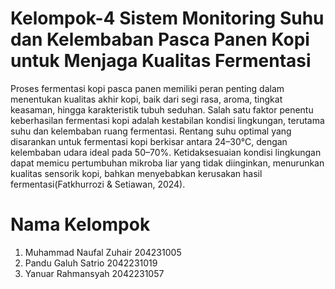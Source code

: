 # Kelompok-4 Sistem Monitoring Suhu dan Kelembaban Pasca Panen Kopi untuk Menjaga Kualitas Fermentasi
Proses fermentasi kopi pasca panen memiliki peran penting dalam menentukan kualitas akhir kopi, baik dari segi rasa, aroma, tingkat keasaman, hingga karakteristik tubuh seduhan. Salah satu faktor penentu keberhasilan fermentasi kopi adalah kestabilan kondisi lingkungan, terutama suhu dan kelembaban ruang fermentasi. Rentang suhu optimal yang disarankan untuk fermentasi kopi berkisar antara 24–30°C, dengan kelembaban udara ideal pada 50–70%. Ketidaksesuaian kondisi lingkungan dapat memicu pertumbuhan mikroba liar yang tidak diinginkan, menurunkan kualitas sensorik kopi, bahkan menyebabkan kerusakan hasil fermentasi(Fatkhurrozi & Setiawan, 2024). 
# Nama Kelompok
1. Muhammad Naufal Zuhair 204231005
2. Pandu Galuh Satrio 2042231019
3. Yanuar Rahmansyah 2042231057

